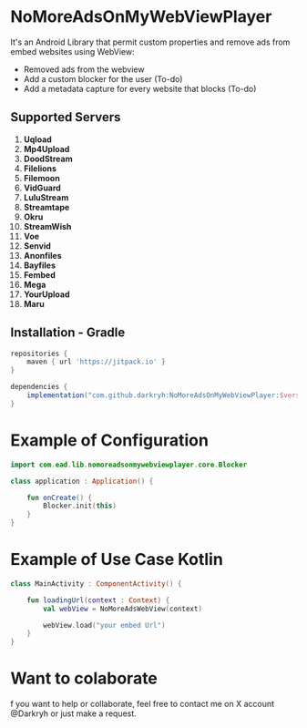 # NoMoreAdsOnMyWebViewPlayer

It's an Android Library that permit custom properties and remove ads from embed websites using WebView:
- Removed ads from the webview
- Add a custom blocker for the user (To-do)
- Add a metadata capture for every website that blocks (To-do)

## Supported Servers

1. **Uqload**
2. **Mp4Upload**
3. **DoodStream**
4. **Filelions**
5. **Filemoon**
6. **VidGuard**
7. **LuluStream**
8. **Streamtape**
9. **Okru**
10. **StreamWish**
11. **Voe**
12. **Senvid**
13. **Anonfiles**
14. **Bayfiles**
15. **Fembed**
16. **Mega**
17. **YourUpload**
18. **Maru**

## Installation - Gradle
```groovy  
repositories {   
    maven { url 'https://jitpack.io' }  
}

dependencies {  
    implementation("com.github.darkryh:NoMoreAdsOnMyWebViewPlayer:$version")
} 
```  
# Example of Configuration
```kotlin
import com.ead.lib.nomoreadsonmywebviewplayer.core.Blocker

class application : Application() {

    fun onCreate() {
        Blocker.init(this)
    }
}
```

# Example of Use Case Kotlin
```kotlin
class MainActivity : ComponentActivity() {

    fun loadingUrl(context : Context) {
        val webView = NoMoreAdsWebView(context)

        webView.load("your embed Url")
    }
}
```

# Want to colaborate
f you want to help or collaborate, feel free to contact me on X account @Darkryh or just make a request.
